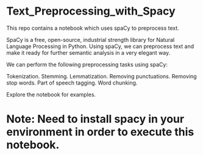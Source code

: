 # Text_Preprocessing_with_Spacy
This repo contains a notebook which uses spaCy to preprocess text.

SpaCy is a free, open-source, industrial strength library for Natural Language Processing in Python. Using spaCy, we can preprocess text and make it ready for further semantic analysis in a very elegant way.

We can perform the following preprocessing tasks using spaCy:

Tokenization.
Stemming.
Lemmatization.
Removing punctuations.
Removing stop words.
Part of speech tagging.
Word chunking.

Explore the notebook for examples.

# Note: Need to install spacy in your environment in order to execute this notebook.
